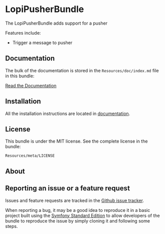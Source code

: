 LopiPusherBundle
================

The LopiPusherBundle adds support for a pusher 

Features include:

- Trigger a message to pusher

Documentation
-------------

The bulk of the documentation is stored in the `Resources/doc/index.md`
file in this bundle:

[Read the Documentation](https://github.com/laupiFrpar/LopiPusherBundle/blob/master/Resources/doc/index.md)

Installation
------------

All the installation instructions are located in [documentation](https://github.com/laupiFrpar/LopiPusherBundle/blob/master/Resources/doc/index.md).

License
-------

This bundle is under the MIT license. See the complete license in the bundle:

    Resources/meta/LICENSE

About
-----



Reporting an issue or a feature request
---------------------------------------

Issues and feature requests are tracked in the [Github issue tracker](https://github.com/laupiFrpar/LopiPusherBundle/issues).

When reporting a bug, it may be a good idea to reproduce it in a basic project
built using the [Symfony Standard Edition](https://github.com/symfony/symfony-standard)
to allow developers of the bundle to reproduce the issue by simply cloning it
and following some steps.